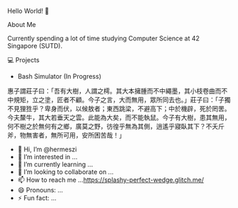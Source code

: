 Hello World! 👋

About Me

Currently spending a lot of time studying Computer Science at 42 Singapore (SUTD).

💻 Projects
- Bash Simulator (In Progress)

惠子謂莊子曰：「吾有大樹，人謂之樗。其大本擁腫而不中繩墨，其小枝卷曲而不中規矩，立之塗，匠者不顧。今子之言，大而無用，眾所同去也。」莊子曰：「子獨不見狸狌乎？卑身而伏，以候敖者；東西跳梁，不避高下；中於機辟，死於罔罟。今夫斄牛，其大若垂天之雲。此能為大矣，而不能執鼠。今子有大樹，患其無用，何不樹之於無何有之鄉，廣莫之野，彷徨乎無為其側，逍遙乎寢臥其下？不夭斤斧，物無害者，無所可用，安所困苦哉！」


- 👋 Hi, I’m @hermeszi
- 👀 I’m interested in ...
- 🌱 I’m currently learning ...
- 💞️ I’m looking to collaborate on ...
- 📫 How to reach me ...https://splashy-perfect-wedge.glitch.me/
- 😄 Pronouns: ...
- ⚡ Fun fact: ...


<!---
hermeszi/hermeszi is a ✨ special ✨ repository because its `README.md` (this file) appears on your GitHub profile.
You can click the Preview link to take a look at your changes.
--->
